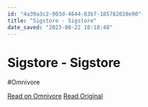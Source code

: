 ```yaml
---
id: "4a39a3c2-903d-4644-83b7-185782028e90"
title: "Sigstore - Sigstore"
date_saved: "2023-08-22 10:18:48"
---
```


# Sigstore - Sigstore
#Omnivore

[Read on Omnivore](https://omnivore.app/me/sigstore-sigstore-18a1c8a1d37)
[Read Original](https://docs.sigstore.dev)

